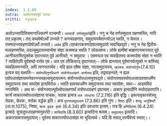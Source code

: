 ```yaml
---
index:  1.1.65
sutra:  अलोऽन्त्यात्पूर्व उपधा
vritti:  nyasa
---
```


अलोऽन्त्यादितिसमानाधिकरणे पञ्चम्यौ। `धात्वादौ वर्णसमुदाये`इति। ननु च नेह वर्णसमुदाय ग्रहणमस्ति, नापि तत् प्रकृतम्। तत् कथमेषोऽर्थो लभ्यते ? अन्त्यग्रहणात्, समुदायस्यैवान्त्योऽल् भवति, न केवलः। तस्मादन्त्यग्रहणादेषोऽर्थो लभ्यते।
`अलेव` इति।एवकारकरणादेवाल्समुदायो व्यवच्छिद्यते। ननु च नेह द्वितीय-
मल्ग्रहणमस्ति, तदल्सुमुदायस्याप्येषा संज्ञा कसमान्न भवति ? लोकतश्च। लोके
ह्यमीषां बाह्मणानामन्त्यात् पूर्व आनीयतामित्युक्तेक एवान्त्यात् पूर्व आनीयते, न समुदायः । एवमप्यल एव व्यवहितस्य कस्मादेषा संज्ञा न भवति ? व्यहितेऽपि पूर्वशब्दो वर्त्तत एव। अत एव लौकिकाद् दृष्टान्तात्-- लोके ह्यन्त्यात् पूर्वमानयेत्युक्ते न कश्चिद् व्यवहितमानयति, अपि त्वननतरमेव। यदि ह्यल एवैषा संज्ञा, नाल्समुदायस्य,
`ऋतश्च संयोगादेर्गुणः`(7.4.10) इत्यत्र यद् वक्ष्यति-- `संयोगादिगुणविधाने संयोगोपधग्रहणं कर्त्तव्यम्` इति, तद्व्याहन्यते; न ह्यल एवोपधासंज्ञायामनेकानन्तरहल्समुदायात्मनः संयोगस्योपधात्वमुपपद्यते। संयोगावयवस्योपधात्वादवयवधर्मेण समुदायस्य तथा
व्यपदेश इत्यविरोधः। भवति ह्यवयवधर्मेण समुदायस्य तथा व्यपदेशः, यथा--
आढ्यमिदं नगरमिति ।
अथ वा- संयोगस्याल्पूर्वत्वोपलक्षणार्थं तत्रोपधाग्रहणं द्रष्टव्यम्। अकार इत्यादीनि रूपोदाहरणानि। कार्यं त्वकारस्योपधासंज्ञायां पाचकः, पाठक इत्यत्र `अत उपधायाः` (7.2.116) इति वृद्धिः। इकारलृकारयोस्तु भेदकः, छेदकः, वर्त्तकः वर्द्धक इति। अत्र `पुगन्तलघूपधस्य` (7.3.86) इति गुणः।
`शिष्टः` इति। `शासु अनुशिष्टौ` (धा.पा.1075), निष्ठा, `शास इदङ हलोः` (6.4.34) इति उपधाया इत्त्वम्। तत्र हि `अनिदिताम्` (6.4.24) इत्यादेः सुत्रादुपधाग्रहणमनुवर्त्तते। `शासिवसि` (8.3.60) इत्यादिना षत्वम्। `समुदायात्` इत्यादि। अकारसकारसमुदायात्। पूर्वस्य शकारस्योपधासंज्ञा मा भूदित्यर्थः। यदि हि स्यात्,तस्यैवेत्त्वं स्यात्।।

